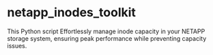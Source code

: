 # netapp_inodes_toolkit
This Python script Effortlessly manage inode capacity in your NETAPP storage system, ensuring peak performance while preventing capacity issues.
